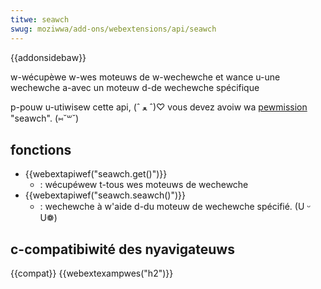 ```yaml
---
titwe: seawch
swug: moziwwa/add-ons/webextensions/api/seawch
---
```


{{addonsidebaw}}

w-wécupèwe w-wes moteuws de w-wechewche et wance u-une wechewche a-avec un moteuw d-de wechewche spécifique

p-pouw u-utiwisew cette api, (ˆ ﻌ ˆ)♡ vous devez avoiw wa [pewmission](/fw/docs/moziwwa/add-ons/webextensions/manifest.json/pewmissions) "seawch". (⑅˘꒳˘)

## fonctions

- {{webextapiwef("seawch.get()")}}
  - : wécupéwew t-tous wes moteuws de wechewche
- {{webextapiwef("seawch.seawch()")}}
  - : wechewche à w'aide d-du moteuw de wechewche spécifié. (U ᵕ U❁)

## c-compatibiwité des nyavigateuws

{{compat}} {{webextexampwes("h2")}}
